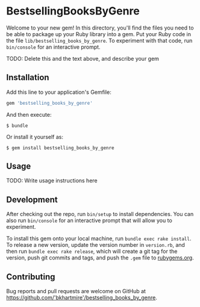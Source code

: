 # BestsellingBooksByGenre

Welcome to your new gem! In this directory, you'll find the files you need to be able to package up your Ruby library into a gem. Put your Ruby code in the file `lib/bestselling_books_by_genre`. To experiment with that code, run `bin/console` for an interactive prompt.

TODO: Delete this and the text above, and describe your gem

## Installation

Add this line to your application's Gemfile:

```ruby
gem 'bestselling_books_by_genre'
```

And then execute:

    $ bundle

Or install it yourself as:

    $ gem install bestselling_books_by_genre

## Usage

TODO: Write usage instructions here

## Development

After checking out the repo, run `bin/setup` to install dependencies. You can also run `bin/console` for an interactive prompt that will allow you to experiment.

To install this gem onto your local machine, run `bundle exec rake install`. To release a new version, update the version number in `version.rb`, and then run `bundle exec rake release`, which will create a git tag for the version, push git commits and tags, and push the `.gem` file to [rubygems.org](https://rubygems.org).

## Contributing

Bug reports and pull requests are welcome on GitHub at https://github.com/'bkhartmire'/bestselling_books_by_genre.
